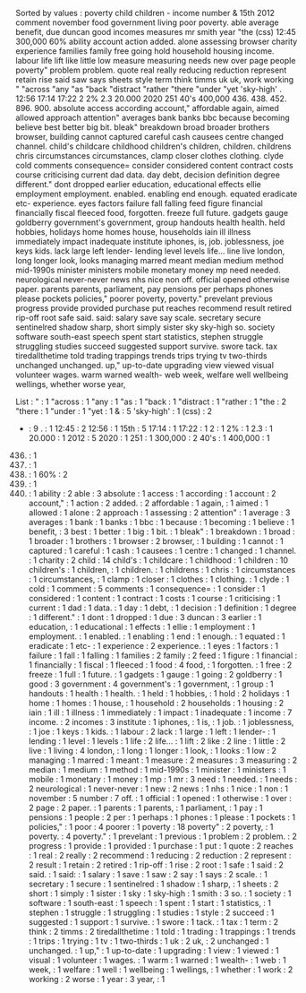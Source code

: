 Sorted by values :
poverty child children - income number & 15th 2012 comment november food government living poor poverty. able average benefit, due duncan good incomes measures mr smith year "the (css) 12:45 300,000 60% ability account action added. alone assessing browser charity experience families family free going hold household housing income. labour life lift like little low measure measuring needs new over page people poverty" problem problem. quote real really reducing reduction represent retain rise said saw says sheets style term think timms uk uk, work working " "across "any "as "back "distract "rather "there "under "yet 'sky-high' . 12:56 17:14 17:22 2 2% 2.3 20.000 2020 251 40's 400,000 436. 438. 452. 896. 900. absolute access according account," affordable again, aimed allowed approach attention" averages bank banks bbc because becoming believe best better big bit. bleak" breakdown broad broader brothers browser, building cannot captured careful cash causees centre changed channel. child's childcare childhood children's children, children. childrens chris circumstances circumstances, clamp closer clothes clothing. clyde cold comments consequence= consider considered content contract costs course criticising current dad data. day debt, decision definition degree different." dont dropped earlier education, educational effects ellie employment employment. enabled. enabling end enough. equated eradicate etc- experience. eyes factors failure fall falling feed figure financial financially fiscal fleeced food, forgotten. freeze full future. gadgets gauge goldberry government's government, group handouts health health. held hobbies, holidays home homes house, households iain ill illness immediately impact inadequate institute iphones, is, job. joblessness, joe keys kids. lack large left lender- lending level levels life... line live london, long longer look, looks managing marred meant median medium method mid-1990s minister ministers mobile monetary money mp need needed. neurological never-never news nhs nice non off. official opened otherwise paper. parents parents, parliament, pay pensions per perhaps phones please pockets policies," poorer poverty, poverty." prevelant previous progress provide provided purchase put reaches recommend result retired rip-off root safe said. said: salary save say scale. secretary secure sentinelred shadow sharp, short simply sister sky sky-high so. society software south-east speech spent start statistics, stephen struggle struggling studies succeed suggested support survive. swore tack. tax tiredallthetime told trading trappings trends trips trying tv two-thirds unchanged unchanged. up," up-to-date upgrading view viewed visual volunteer wages. warm warned wealth- web week, welfare well wellbeing wellings, whether worse year, 

List :
" : 1
"across : 1
"any : 1
"as : 1
"back : 1
"distract : 1
"rather : 1
"the : 2
"there : 1
"under : 1
"yet : 1
& : 5
'sky-high' : 1
(css) : 2
- : 9
. : 1
12:45 : 2
12:56 : 1
15th : 5
17:14 : 1
17:22 : 1
2 : 1
2% : 1
2.3 : 1
20.000 : 1
2012 : 5
2020 : 1
251 : 1
300,000 : 2
40's : 1
400,000 : 1
436. : 1
438. : 1
452. : 1
60% : 2
896. : 1
900. : 1
ability : 2
able : 3
absolute : 1
access : 1
according : 1
account : 2
account," : 1
action : 2
added. : 2
affordable : 1
again, : 1
aimed : 1
allowed : 1
alone : 2
approach : 1
assessing : 2
attention" : 1
average : 3
averages : 1
bank : 1
banks : 1
bbc : 1
because : 1
becoming : 1
believe : 1
benefit, : 3
best : 1
better : 1
big : 1
bit. : 1
bleak" : 1
breakdown : 1
broad : 1
broader : 1
brothers : 1
browser : 2
browser, : 1
building : 1
cannot : 1
captured : 1
careful : 1
cash : 1
causees : 1
centre : 1
changed : 1
channel. : 1
charity : 2
child : 14
child's : 1
childcare : 1
childhood : 1
children : 10
children's : 1
children, : 1
children. : 1
childrens : 1
chris : 1
circumstances : 1
circumstances, : 1
clamp : 1
closer : 1
clothes : 1
clothing. : 1
clyde : 1
cold : 1
comment : 5
comments : 1
consequence= : 1
consider : 1
considered : 1
content : 1
contract : 1
costs : 1
course : 1
criticising : 1
current : 1
dad : 1
data. : 1
day : 1
debt, : 1
decision : 1
definition : 1
degree : 1
different." : 1
dont : 1
dropped : 1
due : 3
duncan : 3
earlier : 1
education, : 1
educational : 1
effects : 1
ellie : 1
employment : 1
employment. : 1
enabled. : 1
enabling : 1
end : 1
enough. : 1
equated : 1
eradicate : 1
etc- : 1
experience : 2
experience. : 1
eyes : 1
factors : 1
failure : 1
fall : 1
falling : 1
families : 2
family : 2
feed : 1
figure : 1
financial : 1
financially : 1
fiscal : 1
fleeced : 1
food : 4
food, : 1
forgotten. : 1
free : 2
freeze : 1
full : 1
future. : 1
gadgets : 1
gauge : 1
going : 2
goldberry : 1
good : 3
government : 4
government's : 1
government, : 1
group : 1
handouts : 1
health : 1
health. : 1
held : 1
hobbies, : 1
hold : 2
holidays : 1
home : 1
homes : 1
house, : 1
household : 2
households : 1
housing : 2
iain : 1
ill : 1
illness : 1
immediately : 1
impact : 1
inadequate : 1
income : 7
income. : 2
incomes : 3
institute : 1
iphones, : 1
is, : 1
job. : 1
joblessness, : 1
joe : 1
keys : 1
kids. : 1
labour : 2
lack : 1
large : 1
left : 1
lender- : 1
lending : 1
level : 1
levels : 1
life : 2
life... : 1
lift : 2
like : 2
line : 1
little : 2
live : 1
living : 4
london, : 1
long : 1
longer : 1
look, : 1
looks : 1
low : 2
managing : 1
marred : 1
meant : 1
measure : 2
measures : 3
measuring : 2
median : 1
medium : 1
method : 1
mid-1990s : 1
minister : 1
ministers : 1
mobile : 1
monetary : 1
money : 1
mp : 1
mr : 3
need : 1
needed. : 1
needs : 2
neurological : 1
never-never : 1
new : 2
news : 1
nhs : 1
nice : 1
non : 1
november : 5
number : 7
off. : 1
official : 1
opened : 1
otherwise : 1
over : 2
page : 2
paper. : 1
parents : 1
parents, : 1
parliament, : 1
pay : 1
pensions : 1
people : 2
per : 1
perhaps : 1
phones : 1
please : 1
pockets : 1
policies," : 1
poor : 4
poorer : 1
poverty : 18
poverty" : 2
poverty, : 1
poverty. : 4
poverty." : 1
prevelant : 1
previous : 1
problem : 2
problem. : 2
progress : 1
provide : 1
provided : 1
purchase : 1
put : 1
quote : 2
reaches : 1
real : 2
really : 2
recommend : 1
reducing : 2
reduction : 2
represent : 2
result : 1
retain : 2
retired : 1
rip-off : 1
rise : 2
root : 1
safe : 1
said : 2
said. : 1
said: : 1
salary : 1
save : 1
saw : 2
say : 1
says : 2
scale. : 1
secretary : 1
secure : 1
sentinelred : 1
shadow : 1
sharp, : 1
sheets : 2
short : 1
simply : 1
sister : 1
sky : 1
sky-high : 1
smith : 3
so. : 1
society : 1
software : 1
south-east : 1
speech : 1
spent : 1
start : 1
statistics, : 1
stephen : 1
struggle : 1
struggling : 1
studies : 1
style : 2
succeed : 1
suggested : 1
support : 1
survive. : 1
swore : 1
tack. : 1
tax : 1
term : 2
think : 2
timms : 2
tiredallthetime : 1
told : 1
trading : 1
trappings : 1
trends : 1
trips : 1
trying : 1
tv : 1
two-thirds : 1
uk : 2
uk, : 2
unchanged : 1
unchanged. : 1
up," : 1
up-to-date : 1
upgrading : 1
view : 1
viewed : 1
visual : 1
volunteer : 1
wages. : 1
warm : 1
warned : 1
wealth- : 1
web : 1
week, : 1
welfare : 1
well : 1
wellbeing : 1
wellings, : 1
whether : 1
work : 2
working : 2
worse : 1
year : 3
year, : 1
